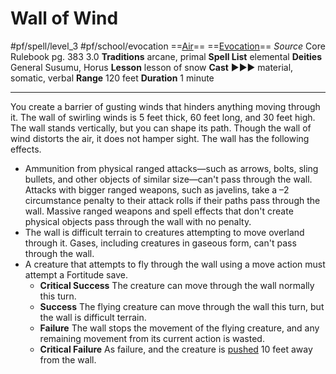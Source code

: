 # Wall of Wind
#pf/spell/level_3  #pf/school/evocation 
==[Air](../../../Traits/Air.md)== ==[Evocation](../../../Traits/Evocation.md)==
*Source* Core Rulebook pg. 383 3.0
**Traditions** arcane, primal
**Spell List** elemental
**Deities** General Susumu, Horus
**Lesson** lesson of snow
**Cast** ►►► material, somatic, verbal
**Range** 120 feet
**Duration** 1 minute

---
You create a barrier of gusting winds that hinders anything moving through it. The wall of swirling winds is 5 feet thick, 60 feet long, and 30 feet high. The wall stands vertically, but you can shape its path. Though the wall of wind distorts the air, it does not hamper sight. The wall has the following effects.
- Ammunition from physical ranged attacks—such as arrows, bolts, sling bullets, and other objects of similar size—can't pass through the wall. Attacks with bigger ranged weapons, such as javelins, take a –2 circumstance penalty to their attack rolls if their paths pass through the wall. Massive ranged weapons and spell effects that don't create physical objects pass through the wall with no penalty.
- The wall is difficult terrain to creatures attempting to move overland through it. Gases, including creatures in gaseous form, can't pass through the wall.
- A creature that attempts to fly through the wall using a move action must attempt a Fortitude save.
	- **Critical Success** The creature can move through the wall normally this turn.
	- **Success** The flying creature can move through the wall this turn, but the wall is difficult terrain.
	- **Failure** The wall stops the movement of the flying creature, and any remaining movement from its current action is wasted.
	- **Critical Failure** As failure, and the creature is [pushed](../../../Rules/Forced%20Movement.md) 10 feet away from the wall.